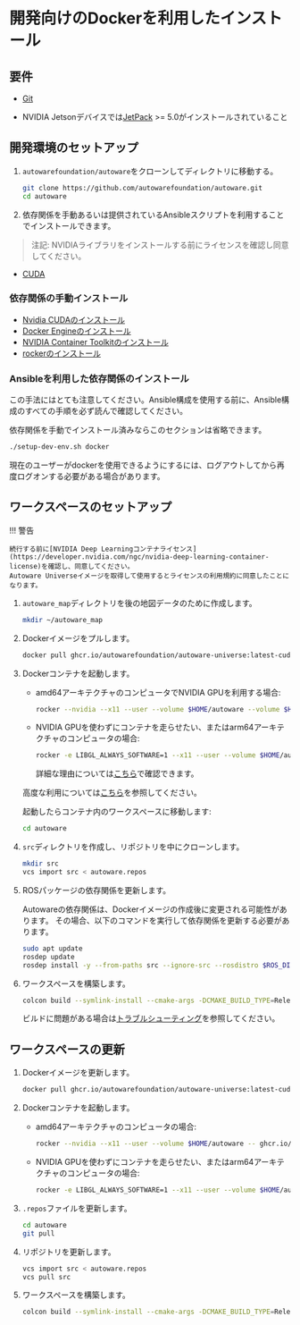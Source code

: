 # 開発向けのDockerを利用したインストール

## 要件

- [Git](https://git-scm.com/)

- NVIDIA Jetsonデバイスでは[JetPack](https://docs.nvidia.com/jetson/jetpack/install-jetpack/index.html#how-to-install-jetpack) >= 5.0がインストールされていること

## 開発環境のセットアップ

1. `autowarefoundation/autoware`をクローンしてディレクトリに移動する。

   ```bash
   git clone https://github.com/autowarefoundation/autoware.git
   cd autoware
   ```

2. 依存関係を手動あるいは提供されているAnsibleスクリプトを利用することでインストールできます。

> 注記: NVIDIAライブラリをインストールする前にライセンスを確認し同意してください。

- [CUDA](https://docs.nvidia.com/cuda/eula/index.html)

### 依存関係の手動インストール

- [Nvidia CUDAのインストール](https://github.com/autowarefoundation/autoware/tree/main/ansible/roles/cuda#manual-installation)
- [Docker Engineのインストール](https://github.com/autowarefoundation/autoware/tree/main/ansible/roles/docker_engine#manual-installation)
- [NVIDIA Container Toolkitのインストール](https://github.com/autowarefoundation/autoware/tree/main/ansible/roles/nvidia_docker#manual-installation)
- [rockerのインストール](https://github.com/autowarefoundation/autoware/tree/main/ansible/roles/rocker#manual-installation)

### Ansibleを利用した依存関係のインストール

この手法にはとても注意してください。Ansible構成を使用する前に、Ansible構成のすべての手順を必ず読んで確認してください。

依存関係を手動でインストール済みならこのセクションは省略できます。

```bash
./setup-dev-env.sh docker
```

現在のユーザーがdockerを使用できるようにするには、ログアウトしてから再度ログオンする必要がある場合があります。

## ワークスペースのセットアップ

!!! 警告

    続行する前に[NVIDIA Deep Learningコンテナライセンス](https://developer.nvidia.com/ngc/nvidia-deep-learning-container-license)を確認し、同意してください。
    Autoware Universeイメージを取得して使用するとライセンスの利用規約に同意したことになります。

1. `autoware_map`ディレクトリを後の地図データのために作成します。

   ```bash
   mkdir ~/autoware_map
   ```

2. Dockerイメージをプルします。

   ```bash
   docker pull ghcr.io/autowarefoundation/autoware-universe:latest-cuda
   ```

3. Dockerコンテナを起動します。

   - amd64アーキテクチャのコンピュータでNVIDIA GPUを利用する場合:

     ```bash
     rocker --nvidia --x11 --user --volume $HOME/autoware --volume $HOME/autoware_map -- ghcr.io/autowarefoundation/autoware-universe:latest-cuda
     ```

   - NVIDIA GPUを使わずにコンテナを走らせたい、またはarm64アーキテクチャのコンピュータの場合:

     ```bash
     rocker -e LIBGL_ALWAYS_SOFTWARE=1 --x11 --user --volume $HOME/autoware --volume $HOME/autoware_map -- ghcr.io/autowarefoundation/autoware-universe:latest-cuda
     ```

     詳細な理由については[こちら](./docker-installation.md#docker-with-nvidia-gpu-fails-to-start-autoware-on-arm64-devices)で確認できます。

   高度な利用については[こちら](https://github.com/autowarefoundation/autoware/tree/main/docker/README.md)を参照してください。

   起動したらコンテナ内のワークスペースに移動します:

   ```bash
   cd autoware
   ```

4. `src`ディレクトリを作成し、リポジトリを中にクローンします。

   ```bash
   mkdir src
   vcs import src < autoware.repos
   ```

5. ROSパッケージの依存関係を更新します。

   Autowareの依存関係は、Dockerイメージの作成後に変更される可能性があります。
   その場合、以下のコマンドを実行して依存関係を更新する必要があります。

   ```bash
   sudo apt update
   rosdep update
   rosdep install -y --from-paths src --ignore-src --rosdistro $ROS_DISTRO
   ```

6. ワークスペースを構築します。

   ```bash
   colcon build --symlink-install --cmake-args -DCMAKE_BUILD_TYPE=Release
   ```

   ビルドに問題がある場合は[トラブルシューティング](../../support/troubleshooting/index.md#build-issues)を参照してください。

## ワークスペースの更新

1. Dockerイメージを更新します。

   ```bash
   docker pull ghcr.io/autowarefoundation/autoware-universe:latest-cuda
   ```

2. Dockerコンテナを起動します。

   - amd64アーキテクチャのコンピュータの場合:

     ```bash
     rocker --nvidia --x11 --user --volume $HOME/autoware -- ghcr.io/autowarefoundation/autoware-universe:latest-cuda
     ```

   - NVIDIA GPUを使わずにコンテナを走らせたい、またはarm64アーキテクチャのコンピュータの場合:

     ```bash
     rocker -e LIBGL_ALWAYS_SOFTWARE=1 --x11 --user --volume $HOME/autoware -- ghcr.io/autowarefoundation/autoware-universe:latest-cuda
     ```

3. `.repos`ファイルを更新します。

   ```bash
   cd autoware
   git pull
   ```

4. リポジトリを更新します。

   ```bash
   vcs import src < autoware.repos
   vcs pull src
   ```

5. ワークスペースを構築します。

   ```bash
   colcon build --symlink-install --cmake-args -DCMAKE_BUILD_TYPE=Release
   ```

